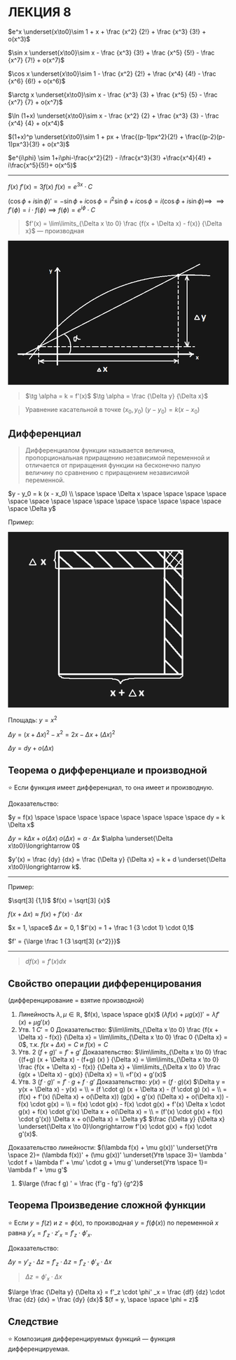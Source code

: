 # ЛЕКЦИЯ 8

$e^x \underset{x\to0}\sim 1 + x + \frac {x^2} {2!} + \frac {x^3} {3!} + o(x^3)$

$\sin x \underset{x\to0}\sim x - \frac {x^3} {3!} + \frac {x^5} {5!} - \frac {x^7} {7!} + o(x^7)$

$\cos x \underset{x\to0}\sim 1 - \frac {x^2} {2!} + \frac {x^4} {4!} - \frac {x^6} {6!} + o(x^6)$

$\arctg x \underset{x\to0}\sim x - \frac {x^3} {3} + \frac {x^5} {5} - \frac {x^7} {7} + o(x^7)$

$\ln (1+x) \underset{x\to0}\sim x - \frac {x^2} {2} + \frac {x^3} {3} - \frac {x^4} {4} + o(x^4)$

$(1+x)^p \underset{x\to0}\sim 1 + px + \frac{(p-1)px^2}{2!} + \frac{(p-2)(p-1)px^3}{3!} + o(x^3)$

$e^{i\phi} \sim 1+i\phi-\frac{x^2}{2!} - i\frac{x^3}{3!} +\frac{x^4}{4!} + i\frac{x^5}{5!}+ o(x^5)$

---

$f(x)$                $f'(x) = 3f(x)$                         $f(x) = e^{3x} \cdot C$

$(\cos\phi + i\sin\phi)' = - \sin \phi + i \cos \phi = i^2  \sin \phi + i\cos \phi = i(\cos \phi + i\sin \phi) \implies$
$\implies f'(\phi) = i \cdot f(\phi) \implies f(\phi) = e^{i\phi} \cdot C$

> $f'(x) = \lim\limits_{\Delta x \to 0} \frac {f(x + \Delta x) - f(x)} {\Delta x}$  — производная
> 

![graph.png](img/mathlectures/graph%201.png)

> $\tg \alpha = k = f'(x)$
$\tg \alpha = \frac {\Delta y} {\Delta x}$
> 

> Уравнение касательной в точке  $(x_0, y_0)$
$(y-y_0) = k (x - x_0)$
> 

## Дифференциал

> Дифференциалом функции называется величина, пропорциональная приращению независимой переменной и отличается от приращения функции на бесконечно палую величину по сравнению с приращением независимой переменной.
> 

$y - y_0 = k (x - x_0) \\ \space \space  \Delta x \space  \space  \space  \space \space \space \space \space \space \space \space \space  \space \space \space  \Delta y$

Пример:

![graph.png](img/mathlectures/graph%202.png)

Площадь: $y = x^2$

$\Delta y = (x + \Delta x)^2 - x^2 = 2x - \Delta x + (\Delta x)^2$

$\Delta y = dy + o(\Delta x)$

## Теорема о дифференциале и производной

⭐ Если функция имеет дифференциал, то она имеет и производную.

Доказательство:

$y = f(x) \space \space \space \space \space \space \space \space dy = k \Delta x$

$\Delta y = k \Delta x + o(\Delta x)$               $o(\Delta x) = \alpha \cdot \Delta x$              $\alpha \underset{\Delta x\to0}\longrightarrow 0$

$y'(x) = \frac {dy} {dx} = \frac {\Delta y} {\Delta x} = k + d \underset{\Delta x\to0}\longrightarrow k$.

---

Пример:

$\sqrt[3] {1,1}$                   $f(x) = \sqrt[3] {x}$

$f(x + \Delta x) \approx f(x) + f'(x) \cdot \Delta x$

$x = 1, \space$  $\Delta x = 0,1$               $f'(x) = 1 + \frac 1 {3 \cdot 1} \cdot 0,1$

$f' = {\large \frac 1 {3 \sqrt[3] {x^2}}}$

---

> $df(x) = f'(x) dx$
> 

## Свойство операции дифференцирования

(дифференцирование = взятие производной)

1. Линейность
$\lambda, \mu \in \mathbb R$,           $f(x), \space \space g(x)$
$(\lambda f(x) + \mu g(x))' = \lambda f'(x) + \mu g'(x)$
2. Утв. 1
$C' = 0$
Доказательство:
$\lim\limits_{\Delta x \to 0} \frac {f(x + \Delta x) - f(x)} {\Delta x} = \lim\limits_{\Delta x \to 0} \frac 0 {\Delta x} = 0$, т.к.  $f(x + \Delta x) = C$  и  $f(x) = C$
3. Утв. 2 
$(f + g)' = f' + g'$
Доказательство:
$\lim\limits_{\Delta x \to 0} \frac {(f+g) (x + \Delta x) - (f+g) (x) } {\Delta x} = \lim\limits_{\Delta x \to 0} \frac {f(x + \Delta x) - f(x)} {\Delta x} + \lim\limits_{\Delta x \to 0} \frac {g(x + \Delta x) - g(x)} {\Delta x} = \\ =f'(x) + g'(x)$
4. Утв. 3
$(f \cdot g)' = f' \cdot g + f \cdot g'$
Доказательство:
$y(x) = (f \cdot g) (x)$
$\Delta y = y(x + \Delta x) - y(x) = \\ = (f \cdot g) (x + \Delta x) - (f \cdot g) (x) = \\ =(f(x) + f'(x) (\Delta x) + o(\Delta x)) (g(x) + g'(x) (\Delta x) + o(\Delta x)) - f(x) \cdot g(x) = \\ = f(x) \cdot g(x) - f(x) \cdot g(x) + f'(x) \Delta x \cdot g(x) + f(x) \cdot g'(x) \Delta x + o(\Delta x) = \\ = (f'(x) \cdot g(x) + f(x) \cdot g'(x)) \Delta x + o(\Delta x) = \Delta y$
$\frac {\Delta y} {\Delta x} \underset{\Delta x \to 0}\longrightarrow f'(x) \cdot g(x) + f(x) \cdot g'(x)$.

Доказательство линейности:
$(\lambda f(x) + \mu g(x))' \underset{Утв \space 2}= (\lambda f(x))' + (\mu g(x))' \underset{Утв \space 3}= \lambda ' \cdot f + \lambda f' + \mu' \cdot g + \mu g' \underset{Утв \space 1}= \lambda f' + \mu g'$  

1. $\large (\frac f g) ' = \frac {f'g - fg'} {g^2}$

## Теорема Произведение сложной функции

⭐ Если $y = f(z)$  и $z = \phi (x)$, то производная $y = f(\phi (x))$ по переменной $x$ равна        $y'_x = f'_z \cdot z'_x = f'_z \cdot \phi ' _x$.

Доказательство:

$\Delta y = y'_z \cdot \Delta z = f'_z \cdot \Delta z = f'_z \cdot \phi'_x \cdot \Delta x$

> $\Delta z = \phi'_x \cdot \Delta x$
> 

$\large \frac {\Delta y} {\Delta x} = f'_z \cdot \phi' _x = \frac {df} {dz} \cdot \frac {dz} {dx} = \frac {dy} {dx}$     $(f = y, \space \space \phi = z)$

## Следствие

⭐ Композиция дифференцируемых функций — функция дифференцируемая.

